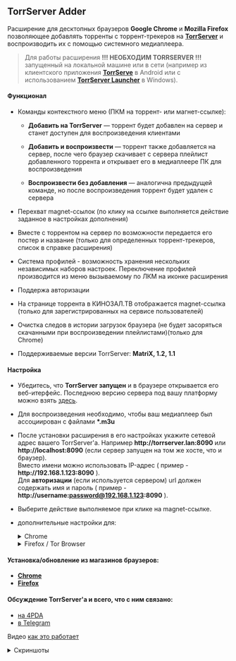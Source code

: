 ## TorrServer Adder  
Расширение для десктопных браузеров **Google Chrome** и **Mozilla Firefox** позволяющее добавлять торренты с торрент-трекеров на [**TorrServer**](https://github.com/YouROK/TorrServer) и воспроизводить их с помощью системного медиаплеера.
> Для работы расширения **!!! НЕОБХОДИМ TORRSERVER !!!** запущенный на локальной машине или в сети (например из клиентского приложения [**TorrServe**](https://github.com/YouROK/TorrServe) в Android или с использованием [**TorrServer Launcher**](https://github.com/Noperkot/TSL) в Windows).  

#### Функционал
- Команды контекстного меню (ПКМ на торрент- или магнет-ссылке):  
  - **Добавить на TorrServer** — торрент будет добавлен на сервер и станет доступен для воспроизведения клиентами  

  - **Добавить и воспроизвести** — торрент также добавляется на сервер, после чего браузер скачивает с сервера плейлист добавленного торрента и открывает его в медиаплеере ПК для воспроизведения  

  - **Воспроизвести без добавления** — аналогична предыдущей команде, но после воспроизведения торрент будет удален с сервера   

- Перехват magnet-ссылок (по клику на ссылке выполняется действие заданное в настройках дополнения)  
- Вместе с торрентом на сервер по возможности передается его постер и название (только для определенных торрент-трекеров, список в справке расширения)  
- Система профилей - возможность хранения нескольких независимых наборов настроек. Переключение профилей производится из меню вызываемому по ЛКМ на иконке расширения  
- Поддержа авторизации  
- На странице торрента в КИНОЗАЛ.ТВ отображается magnet-ссылка (только для зарегистрированных на сервисе пользователей)  
- Очистка следов в истории загрузок браузера (не будет засоряться скачанными при воспроизведении плейлистами)(только для Chrome)  
- Поддерживаемые версии TorrServer: **MatriX, 1.2, 1.1**  

#### Настройка  
-   Убедитесь, что **TorrServer запущен** и в браузере открывается его веб-итерфейс. Последнюю версию сервера под вашу платформу можно взять  [здесь](https://github.com/YouROK/TorrServer/releases).  
-   Для воспроизведения необходимо, чтобы ваш медиаплеер был ассоциирован с файлами **\*.m3u**  
-   После установки расширения в его настройках укажите сетевой адрес вашего TorrServer'а. Например  **http:<area>//torrserver.lan:8090**  или  **http:<area>//localhost:8090**  (если сервер запущен на том же хосте, что и браузер).  
    Вместо имени можно использовать IP-адрес ( пример -  **http:<area>//192.168.1.123:8090**  ).  
    Для **авторизации** (если используется сервером) url должен содержать имя и пароль ( пример -  **http:<area>//username:password@192.168.1.123:8090**  ).  
-   Выберите действие выполняемое при клике на magnet-ссылке.  

-  дополнительные настройки для:

	<details><summary>Chrome</summary>
	
	- Флаг очистки списка загрузок устанавливать  **только после того, как вы убедитесь, что при воспроизведении плеер подхватывает плейлист без запроса браузера**  (при включенной опции будет невозможно выполнить следующий пункт)
	
	- Чтобы при воспроизведении браузер каждый раз не запрашивал подтверждение на открытие файла плейлиста после первой загрузки(воспроизведения) необходимо в списке закачек браузера из контекстного меню (ПКМ на скачанном  **.m3u**  файле) выбрать пункт  **"Всегда открывать файлы этого типа"**  (местонахождение этой опции может варьироваться в зависимости от версии браузера)
	
	</details>

	<details><summary>Firefox / Tor Browser</summary>

	-   Чтобы при воспроизведении браузер каждый раз не запрашивал подтверждение на открытие файла плейлиста **необходимо установить дополнение [InlineDisposition Reloaded](https://addons.mozilla.org/firefox/addon/inlinedisposition-reloaded/)**. Первые пару раз браузер все же может запросить подтверждение — согласиться. Или спросить в каком приложении открыть файл — выбрать ваш медиаплеер.
	
		<details><summary>для Tor Browser</summary>
	
		-   В качестве адреса TorrServer необходимо указывать **IP-адрес**.
		
		-   Нужно отключить прокси для торрсервера (иначе браузер будет пытаться подключиться к серверу через tor). В браузере перейти на страницу **about:config** (вставить в адресную строку), в строке поиска ввести **network.proxy.no_proxies_on** -> задать IP-адрес вашего TorrServer (**x.x.x.x** для адреса в сети или **127.0.0.1** если сервер работает на том же хосте, что и браузер). После этой операции в браузере должен стать доступен веб-интерфейс сервера (**http:<area>//x.x.x.x:8090**)
		
		</details>
		
	</details>

#### Установка/обновление из магазинов браузеров:
-   [**Chrome**](https://chrome.google.com/webstore/detail/torrserver-adder/ihphookhabmjbgccflngglmidjloeefg)  
-   [**Firefox**](https://addons.mozilla.org/firefox/addon/torrserver-adder)

#### Обсуждение TorrServer'а и всего, что с ним связано:

-   [на 4PDA](https://4pda.to/forum/index.php?showtopic=889960)
-   [в Telegram](https://t.me/TorrServe)

Видео [как это работает](https://www.youtube.com/watch?v=7e5mwleqxvM)

<details><summary>Скриншоты</summary>  
<br \>
	
![](https://github.com/Noperkot/TorrServerAdder/raw/master/images/screen1.JPG)  

![](https://github.com/Noperkot/TorrServerAdder/raw/master/images/screen2.png)  
	
</details>
